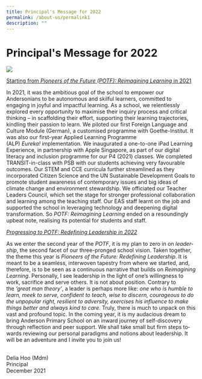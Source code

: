 ```yaml
---
title: Principal's Message for 2022
permalink: /about-us/permalink1
description: ""
---
```


# Principal's Message for 2022
<div class="">
<div class="">
<p class=""><img src="https://andersonpri.moe.edu.sg/qql/slot/u196/2022/.tn.school%20website%20-%20principal%20pic%20apr%202022.jpg.2.jpg" /></p>
</div>
</div>
<div class="">
<p class=""><span class=""><span class="" lang="EN-SG"><u>Starting from&nbsp;<em>Pioneers of the Future&nbsp;</em></u><em>(</em><u><em>POTF): Reimagining Learning</em>&nbsp;in 2021</u></span></span></p>
</div>
<p class="">In 2021, it was the ambitious goal of the school to empower our Andersonians to be autonomous and skilful learners, committed to engaging in joyful and impactful learning. As a school, we relentlessly explored every opportunity to maximise their inquiry process and critical thinking &ndash; in scaffolding their effort, supporting their learning trajectories, kindling their passion to learn. We piloted our first Foreign Language and Culture Module (German), a customised programme with Goethe-Institut. It was also our first-year Applied Learning Programme (ALP)&nbsp;<em>Eureka!</em>&nbsp;implementation. We inaugurated a one-to-one iPad Learning Experience, in partnership with Apple Singapore, as part of our digital literacy and inclusion programme for our P4 (2021) classes. We completed TRANSIT-in-class with PSB with our students achieving very favourable outcomes. Our STEM and CCE curricula further streamlined as they incorporated Citizen Science and the UN Sustainable Development Goals to promote student awareness of contemporary issues and big ideas of climate change and environment stewardship. We officiated our Teacher Leaders Council, which set the stage for stronger professional collaboration and learning among the teaching staff. Our EAS staff learnt on the job and supported the school in leveraging technology and deepening digital transformation. So&nbsp;<em>POTF: Reimagining Learning</em>&nbsp;ended on a resoundingly upbeat note, realising its potential for students and staff.</p>
<p class=""><em class=""><u class=""><span class="" lang="EN-SG">Progressing to POTF: Redefining Leadership in 2022</span></u></em></p>
<p class=""><span class="" lang="EN-SG">As we enter the second year of the<em>&nbsp;POTF</em>, it is my plan to zero in on&nbsp;<em>leadership</em>, the second facet of our three-pronged school vision. Taken together, the theme this year is&nbsp;<em>Pioneers of the Future: Redefining Leadership</em>. It is meant to be a seamless, interwoven tapestry from where we started, and, therefore, is to be seen as a continuous narrative that builds on&nbsp;<em>Reimagining Learning</em>. Personally, I see leadership in the light of one&rsquo;s willingness to work, sacrifice and serve others. It is not about position. Contrary to the&nbsp;<em>&lsquo;great man theory&rsquo;</em>, a leader is perhaps more like:&nbsp;<em>one who is humble to learn, meek to serve, confident to teach, wise to discern, courageous to do the unpopular right, resilient to adversity, exercises his influence to make things better and always kind to care.</em>&nbsp;Truly, there is much to unpack on this vast and profound topic. In the coming year, it is my audacious dream to bring Anderson Primary School on an inward journey of self-discovery through reflection and peer support. We shall take small but firm steps towards reviewing our personal paradigms and notions about leadership. It will be an adventure and I invite you to join us!</span></p>
<div>&nbsp;</div>
<div>Delia Hoo (Mdm)</div>
<div>Principal</div>
<div>December 2021</div>